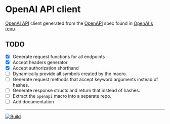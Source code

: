 # OpenAI API client

[OpenAI API](https://platform.openai.com/docs/introduction) client generated
from the [OpenAPI](https://openapi-generator.tech) spec found in [OpenAI's
repo](https://github.com/openai/openai-openapi/tree/master).


## TODO

- [x] Generate request functions for all endpoints
- [x] Accept headers generator
- [x] Accept authorization shorthand
- [ ] Dynamically provide all symbols created by the macro.
- [ ] Generate request methods that accept keyword arguments instead of hashes.
- [ ] Generate response structs and return that instead of hashes.
- [ ] Extract the `openapi` macro into a separate repo.
- [ ] Add documentation

---

[![Build](https://github.com/minond/racket-openai-api-client/actions/workflows/ci.yml/badge.svg)](https://github.com/minond/racket-openai-api-client/actions/workflows/ci.yml)
